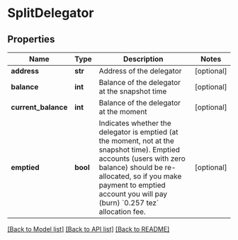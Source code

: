 # SplitDelegator

## Properties
Name | Type | Description | Notes
------------ | ------------- | ------------- | -------------
**address** | **str** | Address of the delegator | [optional] 
**balance** | **int** | Balance of the delegator at the snapshot time | [optional] 
**current_balance** | **int** | Balance of the delegator at the moment | [optional] 
**emptied** | **bool** | Indicates whether the delegator is emptied (at the moment, not at the snapshot time). Emptied accounts (users with zero balance) should be re-allocated, so if you make payment to emptied account you will pay (burn) &#x60;0.257 tez&#x60; allocation fee. | [optional] 

[[Back to Model list]](../README.md#documentation-for-models) [[Back to API list]](../README.md#documentation-for-api-endpoints) [[Back to README]](../README.md)

